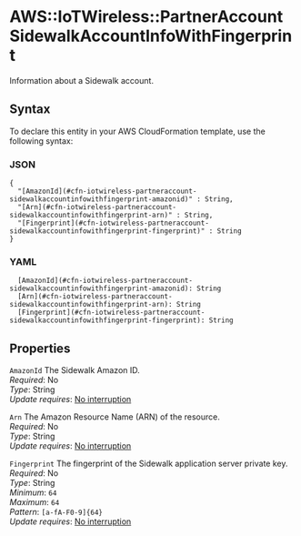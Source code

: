 # AWS::IoTWireless::PartnerAccount SidewalkAccountInfoWithFingerprint<a name="aws-properties-iotwireless-partneraccount-sidewalkaccountinfowithfingerprint"></a>

Information about a Sidewalk account\.

## Syntax<a name="aws-properties-iotwireless-partneraccount-sidewalkaccountinfowithfingerprint-syntax"></a>

To declare this entity in your AWS CloudFormation template, use the following syntax:

### JSON<a name="aws-properties-iotwireless-partneraccount-sidewalkaccountinfowithfingerprint-syntax.json"></a>

```
{
  "[AmazonId](#cfn-iotwireless-partneraccount-sidewalkaccountinfowithfingerprint-amazonid)" : String,
  "[Arn](#cfn-iotwireless-partneraccount-sidewalkaccountinfowithfingerprint-arn)" : String,
  "[Fingerprint](#cfn-iotwireless-partneraccount-sidewalkaccountinfowithfingerprint-fingerprint)" : String
}
```

### YAML<a name="aws-properties-iotwireless-partneraccount-sidewalkaccountinfowithfingerprint-syntax.yaml"></a>

```
  [AmazonId](#cfn-iotwireless-partneraccount-sidewalkaccountinfowithfingerprint-amazonid): String
  [Arn](#cfn-iotwireless-partneraccount-sidewalkaccountinfowithfingerprint-arn): String
  [Fingerprint](#cfn-iotwireless-partneraccount-sidewalkaccountinfowithfingerprint-fingerprint): String
```

## Properties<a name="aws-properties-iotwireless-partneraccount-sidewalkaccountinfowithfingerprint-properties"></a>

`AmazonId`  <a name="cfn-iotwireless-partneraccount-sidewalkaccountinfowithfingerprint-amazonid"></a>
The Sidewalk Amazon ID\.  
*Required*: No  
*Type*: String  
*Update requires*: [No interruption](https://docs.aws.amazon.com/AWSCloudFormation/latest/UserGuide/using-cfn-updating-stacks-update-behaviors.html#update-no-interrupt)

`Arn`  <a name="cfn-iotwireless-partneraccount-sidewalkaccountinfowithfingerprint-arn"></a>
The Amazon Resource Name \(ARN\) of the resource\.  
*Required*: No  
*Type*: String  
*Update requires*: [No interruption](https://docs.aws.amazon.com/AWSCloudFormation/latest/UserGuide/using-cfn-updating-stacks-update-behaviors.html#update-no-interrupt)

`Fingerprint`  <a name="cfn-iotwireless-partneraccount-sidewalkaccountinfowithfingerprint-fingerprint"></a>
The fingerprint of the Sidewalk application server private key\.  
*Required*: No  
*Type*: String  
*Minimum*: `64`  
*Maximum*: `64`  
*Pattern*: `[a-fA-F0-9]{64}`  
*Update requires*: [No interruption](https://docs.aws.amazon.com/AWSCloudFormation/latest/UserGuide/using-cfn-updating-stacks-update-behaviors.html#update-no-interrupt)